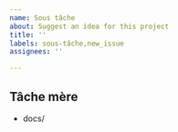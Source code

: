 ```yaml
---
name: Sous tâche
about: Suggest an idea for this project
title: ''
labels: sous-tâche,new_issue
assignees: ''

---
```




## Tâche mère


- docs/

